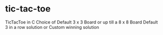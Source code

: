 # tic-tac-toe
TicTacToe in C
Choice of
Default 3 x 3 Board or up till a 8 x 8 Board
Default 3 in a row solution or Custom winning solution

